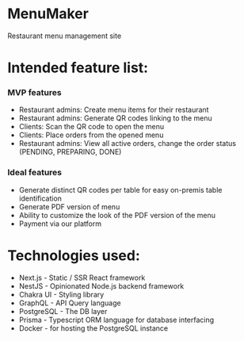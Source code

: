 # MenuMaker
Restaurant menu management site

# Intended feature list:

### MVP features
* Restaurant admins: Create menu items for their restaurant
* Restaurant admins: Generate QR codes linking to the menu
* Clients: Scan the QR code to open the menu
* Clients: Place orders from the opened menu
* Restaurant admins: View all active orders, change the order status (PENDING, PREPARING, DONE)

### Ideal features
* Generate distinct QR codes per table for easy on-premis table identification
* Generate PDF version of menu
* Ability to customize the look of the PDF version of the menu
* Payment via our platform

# Technologies used:
* Next.js - Static / SSR React framework
* NestJS - Opinionated Node.js backend framework
* Chakra UI - Styling library
* GraphQL - API Query language
* PostgreSQL - The DB layer
* Prisma - Typescript ORM language for database interfacing
* Docker - for hosting the PostgreSQL instance

